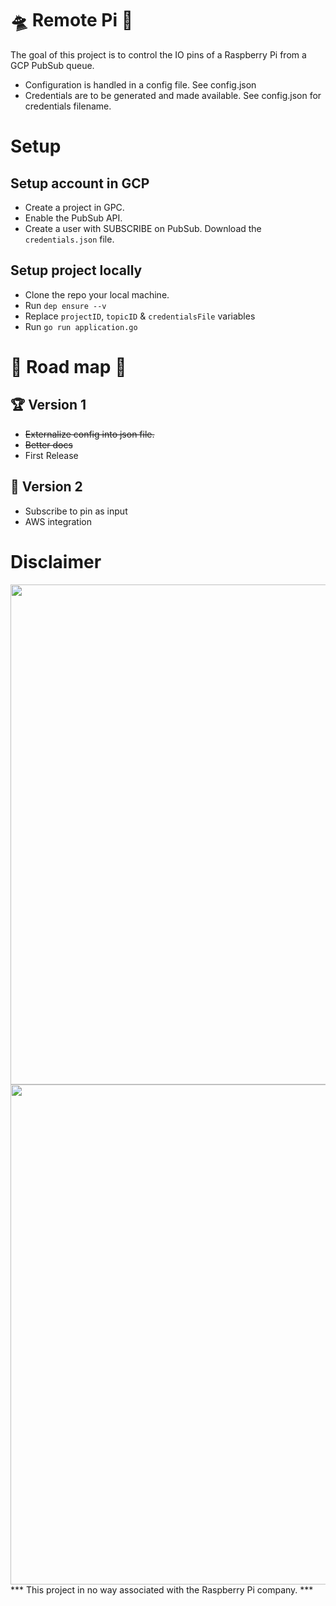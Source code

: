 🛸 Remote Pi 🥧
===========

The goal of this project is to control the IO pins of a Raspberry Pi from a GCP PubSub queue.
- Configuration is handled in a config file. See config.json
- Credentials are to be generated and made available. See config.json for credentials filename.





# Setup

## Setup account in GCP

- Create a project in GPC.
- Enable the PubSub API.
- Create a user with SUBSCRIBE on PubSub. Download the `credentials.json` file.

## Setup project locally

- Clone the repo your local machine.
- Run `dep ensure --v`
- Replace `projectID`, `topicID` & `credentialsFile` variables
- Run `go run application.go`


# 🌈 Road map 🦄

## 🏆 Version 1
- ~~Externalize config into json file.~~
- ~~Better docs~~
- First Release

## 🚀 Version 2
- Subscribe to pin as input
- AWS integration


# Disclaimer


<img width="800" src="https://libcloud.apache.org/images/posts/gce/image03.png" style="float: left; margin-right: 10px;" />
<br />
<img width="800" src="https://www.raspberrypi.org/app/uploads/2017/05/Raspberry-Pi-2-Ports-1-1856x1080.jpg" style="float: left; margin-right: 10px;" />






*** This project in no way associated with the Raspberry Pi company. ***
